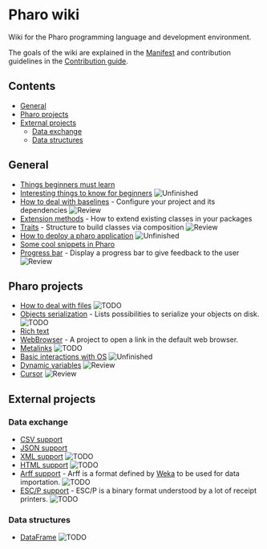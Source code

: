 # Pharo wiki

Wiki for the Pharo programming language and development environment.

The goals of the wiki are explained in the [Manifest](MANIFEST.md) and contribution guidelines in the [Contribution guide](CONTRIBUTION.md).

## Contents
- [General](#general)
- [Pharo projects](#pharo-projects)
- [External projects](#external-projects)
  - [Data exchange](#data-exchange)
  - [Data structures](#data-structures)

## General

- [Things beginners must learn](General/MustKnowForBeginners.md)
- [Interesting things to know for beginners](General/InterestingsToKnowForBeginners.md) ![Unfinished](https://img.shields.io/badge/Progress-Unfinished-yellow.svg?style=flat)
- [How to deal with baselines](General/Baselines.md) - Configure your project and its dependencies ![Review](https://img.shields.io/badge/Progress-Review-blue.svg?style=flat)
- [Extension methods](General/Extensions.md) - How to extend existing classes in your packages
- [Traits](General/Traits.md) - Structure to build classes via composition ![Review](https://img.shields.io/badge/Progress-Review-blue.svg?style=flat)
- [How to deploy a pharo application](General/DeployYourPharoApplication.md) ![Unfinished](https://img.shields.io/badge/Progress-Unfinished-yellow.svg?style=flat)
- [Some cool snippets in Pharo](General/CoolSnippets.md)
- [Progress bar](General/ProgressBar.md) - Display a progress bar to give feedback to the user ![Review](https://img.shields.io/badge/Progress-Review-blue.svg?style=flat)

## Pharo projects

- [How to deal with files](PharoProjects/Files.md) ![TODO](https://img.shields.io/badge/Progress-TODO-red.svg?style=flat)
- [Objects serialization](PharoProjects/ObjectsSerialization.md) - Lists possibilities to serialize your objects on disk. ![TODO](https://img.shields.io/badge/Progress-TODO-red.svg?style=flat)
- [Rich text](PharoProjects/RichText.md)
- [WebBrowser](PharoProjects/WebBrowser.md) - A project to open a link in the default web browser.
- [Metalinks](PharoProjects/Metalinks.md) ![TODO](https://img.shields.io/badge/Progress-TODO-red.svg?style=flat)
- [Basic interactions with OS](PharoProjects/OS.md) ![Unfinished](https://img.shields.io/badge/Progress-Unfinished-yellow.svg?style=flat)
- [Dynamic variables](PharoProjects/DynamicVariables.md) ![Review](https://img.shields.io/badge/Progress-Review-blue.svg?style=flat)
- [Cursor](PharoProjects/Cursor.md) ![Review](https://img.shields.io/badge/Progress-Review-blue.svg?style=flat)

## External projects
### Data exchange
- [CSV support](ExternalProjects/Export/CSV.md)
- [JSON support](ExternalProjects/Export/JSON.md)
- [XML support](ExternalProjects/Export/XML.md) ![TODO](https://img.shields.io/badge/Progress-TODO-red.svg?style=flat)
- [HTML support](ExternalProjects/Export/HTML.md) ![TODO](https://img.shields.io/badge/Progress-TODO-red.svg?style=flat)
- [Arff support](ExternalProjects/Export/Arff.md) - Arff is a format defined by [Weka](http://www.cs.waikato.ac.nz/ml/weka/) to be used for data importation. ![TODO](https://img.shields.io/badge/Progress-TODO-red.svg?style=flat)
- [ESC/P support](ExternalProjects/Export/ESCP.md) - ESC/P is a binary format understood by a lot of receipt printers. ![TODO](https://img.shields.io/badge/Progress-TODO-red.svg?style=flat)

### Data structures
- [DataFrame](ExternalProjects/DataStructures/DataFrame.md) ![TODO](https://img.shields.io/badge/Progress-TODO-red.svg?style=flat)

<!---
Badges:
* ![TODO](https://img.shields.io/badge/Progress-TODO-red.svg?style=flat)
* ![Unfinished](https://img.shields.io/badge/Progress-Unfinished-yellow.svg?style=flat)
* ![Review](https://img.shields.io/badge/Progress-Review-blue.svg?style=flat)

-->
